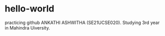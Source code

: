  # hello-world
practicing github
ANKATHI ASHWITHA (SE21UCSE020). Studying 3rd year in Mahindra Uiversity. 
